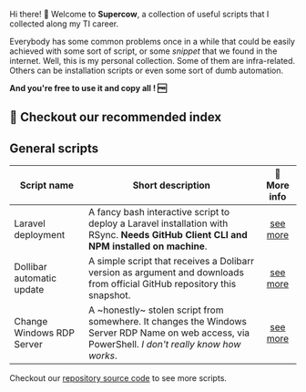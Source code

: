 Hi there! 👋 Welcome to **Supercow**, a collection of useful scripts that I collected along my TI career.

Everybody has some common problems once in a while that could be easily achieved with some sort of script, or some *snippet* that we found in the internet. Well, this is my personal collection. Some of them are infra-related. Others can be installation scripts or even some sort of dumb automation. 

**And you're free to use it and copy all ! 🆓**

## 👀 Checkout our recommended index

## General scripts

| Script name| Short description|💬 More info|
| ---- | --- | :----: |
| Laravel deployment| A fancy bash interactive script to deploy a Laravel installation with RSync. **Needs GitHub Client CLI and NPM installed on machine**.|[see more](https://github.com/andrepg/supercow/blob/main/deploy_laravel_application.sh) |
| Dollibar automatic update | A simple script that receives a Dolibarr version as argument and downloads from official GitHub repository this snapshot.|[see more](https://github.com/andrepg/supercow/blob/main/update_dolibarr_installation.sh) |
| Change Windows RDP Server | A ~honestly~ stolen script from somewhere. It changes the Windows Server RDP Name on web access, via PowerShell. *I don't really know how works*. | [see more](https://github.com/andrepg/supercow/blob/main/set_published_name_remote_desktop_winserver.ps1) |

Checkout our [repository source code](https://github.com/andrepg/supercow/blob/main) to see more scripts.
